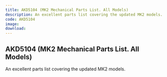 ```yaml
---
title: AKD5104 (MK2 Mechanical Parts List. All Models)
description: An excellent parts list covering the updated MK2 models.
code: AKD5104
image:
download:
---
```


<!-- Content of the page -->

## AKD5104 (MK2 Mechanical Parts List. All Models)

An excellent parts list covering the updated MK2 models.
